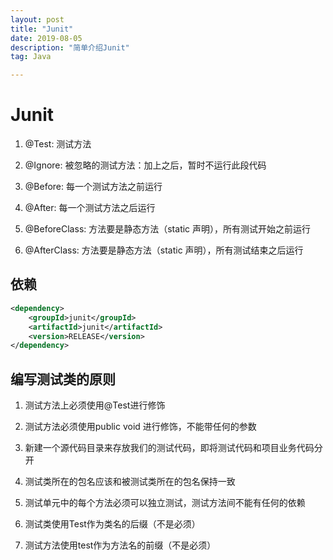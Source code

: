 ```yaml
---
layout: post
title: "Junit"
date: 2019-08-05
description: "简单介绍Junit"
tag: Java

---
```


# Junit


1. @Test: 测试方法

2. @Ignore: 被忽略的测试方法：加上之后，暂时不运行此段代码

3. @Before: 每一个测试方法之前运行

4. @After: 每一个测试方法之后运行

5. @BeforeClass: 方法要是静态方法（static 声明），所有测试开始之前运行

6. @AfterClass: 方法要是静态方法（static 声明），所有测试结束之后运行

 
## 依赖

```xml
<dependency>
	<groupId>junit</groupId>
	<artifactId>junit</artifactId>
	<version>RELEASE</version>
</dependency>
 ```

## 编写测试类的原则

1. 测试方法上必须使用@Test进行修饰

2. 测试方法必须使用public void 进行修饰，不能带任何的参数

3. 新建一个源代码目录来存放我们的测试代码，即将测试代码和项目业务代码分开

4. 测试类所在的包名应该和被测试类所在的包名保持一致

5. 测试单元中的每个方法必须可以独立测试，测试方法间不能有任何的依赖

6. 测试类使用Test作为类名的后缀（不是必须）

7. 测试方法使用test作为方法名的前缀（不是必须）


